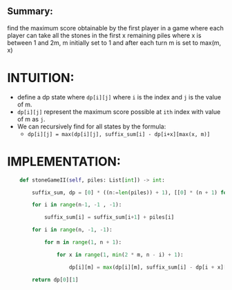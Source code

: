 ## Summary:
find the maximum score obtainable by the first player in a game where each player can take all the stones in the first x remaining piles where x is between 1 and 2m, m initially set to 1 and after each turn m is set to max(m, x)

# INTUITION:
- define a dp state where `dp[i][j]` where `i` is the index and `j` is the value of m.
- `dp[i][j]` represent the maximum score possible at `ith` index with value of m as `j`.
- We can recursively find for all states by the formula:
	- `dp[i][j] = max(dp[i][j], suffix_sum[i] - dp[i+x][max(x, m)]`


# IMPLEMENTATION:
```python
    def stoneGameII(self, piles: List[int]) -> int:

        suffix_sum, dp = [0] * ((n:=len(piles)) + 1), [[0] * (n + 1) for _ in range(n+1)]

        for i in range(n-1, -1 , -1):

            suffix_sum[i] = suffix_sum[i+1] + piles[i]

        for i in range(n, -1, -1):

            for m in range(1, n + 1):

                for x in range(1, min(2 * m, n - i) + 1):

                    dp[i][m] = max(dp[i][m], suffix_sum[i] - dp[i + x][max(x, m)])

        return dp[0][1]
```